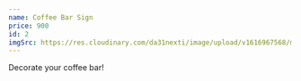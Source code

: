 ```yaml
---
name: Coffee Bar Sign
price: 900
id: 2
imgSrc: https://res.cloudinary.com/da31nexti/image/upload/v1616967568/made-by-melanie/coffee_sign_hy4ytn.jpg
---
```


Decorate your coffee bar!
